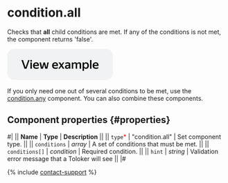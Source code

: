 # condition.all

Checks that **all** child conditions are met. If any of the conditions is not met, the component returns 'false'.

[![View example in the sandbox](../_images/buttons/view-example.svg)](https://ya.cc/t/oG54z4RK3vwCUQ)

If you only need one out of several conditions to be met, use the [condition.any](condition.any.md) component. You can also combine these components.

## Component properties {#properties}

#|
|| **Name** | **Type** | **Description** ||
|| `type`<span style="color: red">\*</span> | "condition.all" | Set component type. ||
|| `conditions` | _array_ | A set of conditions that must be met. ||
|| `conditions[]` | _condition_ | Required condition. ||
|| `hint` | _string_ | Validation error message that a Toloker will see ||
|#

{% include [contact-support](../_includes/contact-support.md) %}
